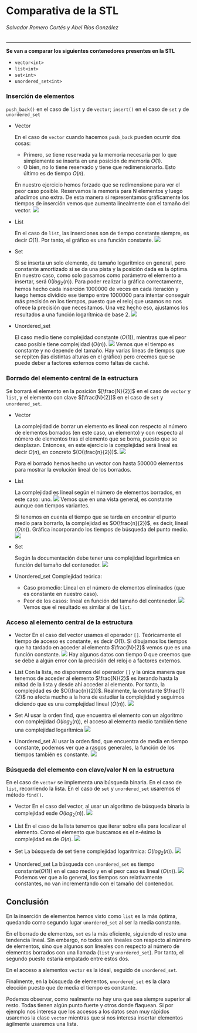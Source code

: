 # Comparativa de la STL
###### Salvador Romero Cortés y Abel Ríos González
---
**Se van a comparar los siguientes contenedores presentes en la STL**
* `vector<int>`
* `list<int>`
* `set<int>`
* `unordered_set<int>`

### Inserción de elementos
`push_back()` en el caso de `list` y de `vector`; `insert()` en el caso de `set` y de `unordered_set`
* Vector

    En el caso de `vector` cuando hacemos `push_back` pueden ocurrir dos cosas:
    * Primero, se tiene reservada ya la memoria necesaria por lo que simplemente se inserta en una posición de memoria $O(1)$. 
    * O bien, no lo tiene reservado y tiene que redimensionarlo. Esto último es de tiempo $O(n)$.

    En nuestro ejercicio hemos forzado que se redimensione para ver el peor caso posible. Reservamos la memoria para N elementos y luego añadimos uno extra. 
    De esta manera si representamos gráficamente los tiempos de inserción vemos que aumenta linealmente con el tamaño del vector.
        ![](https://i.imgur.com/T5bO96A.png)


* List

    En el caso de `list`, las inserciones son de tiempo constante siempre, es decir $O(1)$. Por tanto, el gráfico es una función constante.
    ![](https://i.imgur.com/Cznnacx.png)



* Set

    Si se inserta un solo elemento, de tamaño logarítmico en general, pero constante amortizado si se da una pista y la posición dada es la óptima.
    En nuestro caso, como solo pasamos como parámetro el elemento a insertar, será $0(log_2(n))$.
    Para poder realizar la gráfica correctamente, hemos hecho cada inserción 1000000 de veces en cada iteración y luego hemos dividido ese tiempo entre 1000000 para intentar conseguir más precisión en los tiempos, puesto que el reloj que usamos no nos ofrece la precisión que necesitamos.
    Una vez hecho eso, ajustamos los resultados a una función logarítmica de base 2.
    ![](https://i.imgur.com/MHLwuIo.png)


* Unordered_set

    El caso medio tiene complejidad constante $(O(1))$, mientras que el peor caso posible tiene complejidad $(O(n))$.
    ![](https://i.imgur.com/q8AwDz8.png)
    Vemos que el tiempo es constante y no depende del tamaño. Hay varias líneas de tiempos que se repiten (las distintas alturas en el gráfico) pero creemos que se puede deber a factores externos como faltas de caché.


### Borrado del elemento central de la estructura
Se borrará el elemento en la posición $[\frac{N}{2}]$ en el caso de `vector` y `list`, y el elemento con clave $[\frac{N}{2}]$ en el caso de `set` y `unordered_set`.
* Vector

    La complejidad de borrar un elemento es lineal con respecto al número de elementos borrados (en este caso, un elemento) y con respecto al número de elementos tras el elemento que se borra, puesto que se desplazan. 
    Entonces, en este ejercicio la complejidad será lineal es decir $O(n)$, en concreto $(O(\frac{n}{2}))$.
    ![](https://i.imgur.com/UlCxprZ.png)

    Para el borrado hemos hecho un vector con hasta 500000 elementos para mostrar la evolución lineal de los borrados.
* List

    La complejidad es lineal según el número de elementos borrados, en este caso: uno.
    ![](https://i.imgur.com/92hCsGn.png)
    Vemos que en una vista general, es constante aunque con tiempos variantes.
    
    Si tenemos en cuenta el tiempo que se tarda en encontrar el punto medio para borrarlo, la complejidad es $O(\frac{n}{2})$, es decir, lineal $(O(n))$.
    Gráfica incorporando los tiempos de búsqueda del punto medio.
    ![](https://i.imgur.com/VlMGSSY.png)

* Set

    Según la documentación debe tener una complejidad logarítmica en función del tamaño del contenedor.
![](https://i.imgur.com/4vYpYqi.png)

* Unordered_set
    Complejidad teórica:
    * Caso promedio: Lineal en el número de elementos eliminados (que es constante en nuestro caso). 
    * Peor de los casos: lineal en función  del tamaño del contenedor.
![](https://i.imgur.com/DfLTDgB.png)
    Vemos que el resultado es similar al de `list`.


### Acceso al elemento central de la estructura

* Vector
    En el caso del vector usamos el operador `[]`. Teóricamente el tiempo de acceso es constante, es decir $O(1)$. Si dibujamos los tiempos que ha tardado en acceder al elemento $\frac{N}{2}$ vemos que es una función constante.
![](https://i.imgur.com/nS2TBjv.png)
    Hay algunos datos con tiempo 0 que creemos que se debe a algún error con la precisión del reloj o a factores externos.
* List
    Con la lista, no disponemos del operador `[]` y la única manera que tenemos de acceder al elemento $\frac{N}{2}$ es iterando hasta la mitad de la lista y desde ahí acceder al elemento. Por tanto, la complejidad es de $O(\frac{n}{2})$. Realmente, la constante $\frac{1}{2}$ no afecta mucho a la hora de estudiar la complejidad y seguimos diciendo que es una complejidad lineal ($O(n)$).
    ![](https://i.imgur.com/8MJeVFQ.png)

* Set
    Al usar la orden find, que encuentra el elemento con un algoritmo con complejidad $O(log_2(n))$, el acceso al elemento medio también tiene una complejidad logarítmica
    ![](https://i.imgur.com/ULs8bia.png)

* Unordered_set
    Al usar la orden find, que encuentra de media en tiempo constante, podemos ver que a rasgos generales, la función de los tiempos también es constante.
    ![](https://i.imgur.com/j7u6bft.png)

### Búsqueda del elemento con clave/valor N en la estructura

En el caso de `vector` se implementa una búsqueda binaria.
En el caso de `list`, recorriendo la lista.
En el caso de `set` y `unordered_set` usaremos el método `find()`.

* Vector
    En el caso del vector, al usar un algoritmo de búsqueda binaria la complejidad esde $O(log_2(n))$.
    ![](https://i.imgur.com/nCkK9rV.png)

* List
    En el caso de la lista tenemos que iterar sobre ella para localizar el elemento. Como el elemento que buscamos es el n-ésimo la complejidad es de $O(n)$. 
    ![](https://i.imgur.com/ejYfn3r.png)

* Set
    La búsqueda de set tiene complejidad logarítmica: $O(log_2(n))$.
    ![](https://i.imgur.com/r29Lwjz.png)

* Unordered_set
    La búsqueda con `unordered_set` es tiempo constante($O(1)$) en el caso medio y en el peor caso es lineal ($O(n)$).
    ![](https://i.imgur.com/IkhoNhJ.png)
    Podemos ver que a lo general, los tiempos son relativamente constantes, no van incrementando con el tamaño del contenedor.

## Conclusión

En la inserción de elementos hemos visto como `list` es la más óptima, quedando como segundo lugar `unordered_set` al ser la media constante.

En el borrado de elementos, `set` es la más eficiente, siguiendo el resto una tendencia lineal. Sin embargo, no todos son lineales con respecto al número de elementos, sino que algunos son lineales con respecto al número de elementos borrados con una llamada (`list` y  `unordered_set`). Por tanto, el segundo puesto estaría empatado entre estos dos.

En el acceso a alementos `vector` es la ideal, seguido de `unordered_set`.

Finalmente, en la búsqueda de elementos, `unordered_set` es la clara elección puesto que de media el tiempo es constante.

Podemos observar, como realmente no hay una que sea siempre superior al resto. Todas tienen algún punto fuerte y otros donde flaquean. Si por ejemplo nos interesa que los accesos a los datos sean muy rápidos usaremos la clase `vector` mientras que si nos interesa insertar elementos ágilmente usaremos una lista.